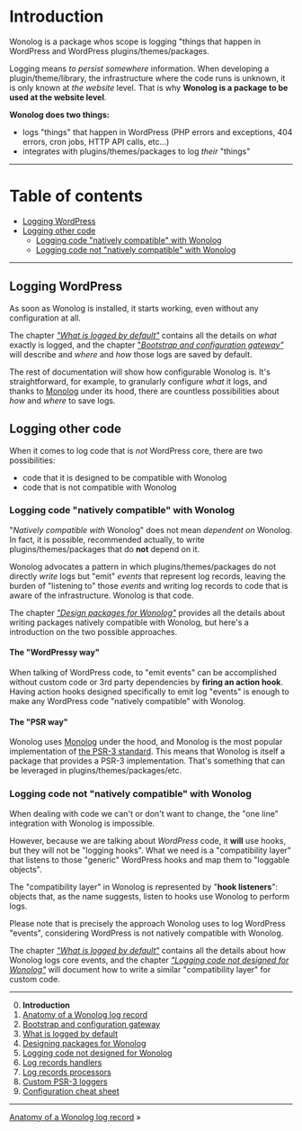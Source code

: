 # Introduction

Wonolog is a package whos scope is logging "things that happen in WordPress and WordPress plugins/themes/packages.

Logging means *to persist somewhere* information. When developing a plugin/theme/library, the infrastructure where the code runs is unknown, it is only known at *the website* level. That is why **Wonolog is a package to be used at the website level**.

**Wonolog does two things:**

- logs "things" that happen in WordPress (PHP errors and exceptions, 404 errors, cron jobs, HTTP API calls, etc...)
- integrates with plugins/themes/packages to log *their* "things"


---

# Table of contents

- [Logging WordPress](#logging-wordPress)
- [Logging other code](#logging-other-code)
    - [Logging code "natively compatible" with Wonolog](#logging-code-natively-compatible-with-wonolog)
    - [Logging code not "natively compatible" with Wonolog](#logging-code-not-natively-compatible-with-wonolog)

---


## Logging WordPress

As soon as Wonolog is installed, it starts working, even without any configuration at all.

The chapter [*"What is logged by default"*](./03-what-is-logged-by-default.md) contains all the details on *what* exactly is logged, and the chapter ["*Bootstrap and configuration gateway"*](./02-bootstrap-and-configuration-gateway.md) will describe and *where* and *how* those logs are saved by default.

The rest of documentation will show how configurable Wonolog is. It's straightforward, for example, to granularly configure *what* it logs, and thanks to [Monolog](https://seldaek.github.io/monolog/) under its hood, there are countless possibilities about *how* and *where* to save logs.



## Logging other code

When it comes to log code that is *not* WordPress core, there are two possibilities:

- code that it is designed to be compatible with Wonolog
- code that is not compatible with Wonolog



### Logging code "natively compatible" with Wonolog

"*Natively compatible with* Wonolog" does not mean *dependent on* Wonolog. In fact, it is possible, recommended actually, to write plugins/themes/packages that do **not** depend on it.

Wonolog advocates a pattern in which plugins/themes/packages do not directly *write* logs but "emit" *events* that represent log records, leaving the burden of "listening to" those *events* and writing log records to code that is aware of the infrastructure. Wonolog is that code.

The chapter [*"Design packages for Wonolog"*](./04-designing-packages-for-wonolog.md) provides all the details about writing packages natively compatible with Wonolog, but here's a introduction on the two possible approaches.

#### The "WordPressy way"

When talking of WordPress code, to "emit events" can be accomplished without custom code or 3rd party dependencies by **firing an action hook**. Having action hooks designed specifically to emit log "events" is enough to make any WordPress code "natively compatible" with Wonolog.

#### The "PSR way"

Wonolog uses [Monolog](https://seldaek.github.io/monolog/) under the hood, and Monolog is the most popular implementation of [the PSR-3 standard](https://www.php-fig.org/psr/psr-3/). This means that Wonolog is itself a package that provides a PSR-3 implementation. That's something that can be leveraged in plugins/themes/packages/etc.



### Logging code not "natively compatible" with Wonolog

When dealing with code we can't or don't want to change, the "one line" integration with Wonolog is impossible.

However, because we are talking about *WordPress* code, it **will** use hooks, but they will not be "logging hooks". What we need is a "compatibility layer" that listens to those "generic" WordPress hooks and map them to "loggable objects".

The "compatibility layer" in Wonolog is represented by "**hook listeners**": objects that, as the name suggests, listen to hooks use Wonolog to perform logs.

Please note that is precisely the approach Wonolog uses to log WordPress "events", considering WordPress is not natively compatible with Wonolog. 

The chapter [*"What is logged by default"*](./03-what-is-logged-by-default.md) contains all the details about how Wonolog logs core events, and the chapter [*"Logging code not designed for Wonolog"*](./05-logging-code-not-designed-for-wonolog.md) will document how to write a similar "compatibility layer" for custom code.


---

0. **Introduction**
1. [Anatomy of a Wonolog log record](./01-anatomy-of-a-wonolog-log-record.md)
2. [Bootstrap and configuration gateway](./02-bootstrap-and-configuration-gateway.md)
3. [What is logged by default](./03-what-is-logged-by-default.md)
4. [Designing packages for Wonolog](./04-designing-packages-for-wonolog.md)
5. [Logging code not designed for Wonolog](./05-logging-code-not-designed-for-wonolog.md)
6. [Log records handlers](./06-log-records-handlers.md)
7. [Log records processors](./07-log-records-processors.md)
8. [Custom PSR-3 loggers](./08-custom-psr-3-loggers.md)
9. [Configuration cheat sheet](./09-configuration-cheat-sheet.md)

---

[Anatomy of a Wonolog log record](./01-anatomy-of-a-wonolog-log-record.md) »
